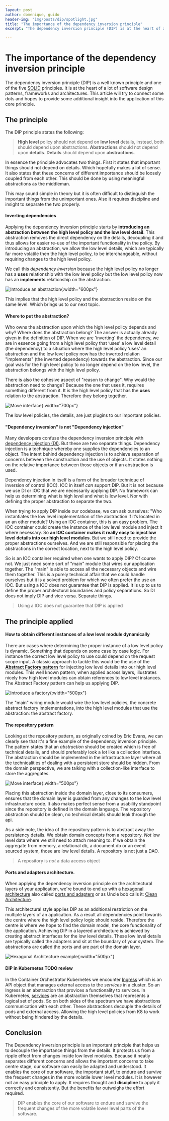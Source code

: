 ```yaml
---
layout: post
author: domenique, guido
header-img: "img/posts/dip/spotlight.jpg"
title: "The importance of the dependency inversion principle"
excerpt: "The dependency inversion principle (DIP) is at the heart of a lot of software design patterns, technologies and architectures. This article will try to connect those dots, and hopefully provide some additional insight into this important principle."

---
```


# The importance of the dependency inversion principle

The dependency inversion principle (DIP) is a well known principle and one of the five [SOLID](https://en.wikipedia.org/wiki/SOLID) principles. It is at the heart of a lot of software design patterns, frameworks and architectures. This article will try to connect some dots and hopes to provide some additional insight into the application of this core principle. 

## The principle

The DIP principle states the following:

> **High level** policy should not depend on **low level** details, instead, both should depend upon abstractions. **Abstractions** should not depend upon **details**. **Details** should depend upon **abstractions**.

In essence the principle advocates two things. First it states that important things should not depend on details. Which hopefully makes a lot of sense. It also states that these concerns of different importance should be loosely coupled from each other. This should be done by using meaningful abstractions as the middleman. 

This may sound simple in theory but it is often difficult to distinguish the important things from the unimportant ones. Also it requires discipline and insight to separate the two properly. 

#### Inverting dependencies
Applying the dependency inversion principle starts by **introducing an abstraction between the high level policy and the low level detail**. This abstraction removes the direct dependency on the details, decoupling it and thus allows for easier re-use of the important functionality in the policy. By introducing an abstraction, we allow the low level details, which are typically far more volatile then the high level policy, to be interchangeable, without requiring changes to the high level policy. 

We call this *dependency inversion* because the high level policy no longer has a **uses** relationship with the low level policy but the low level policy now has an **implements** relationship on the abstraction. 

![Introduce an abstraction](/img/posts/dip/introduceInterface.png){:width="600px"}

This implies that the high level policy and the abstraction reside on the same level. Which brings us to our next topic.

#### Where to put the abstraction?
Who owns the abstraction upon which the high level policy depends and why? Where does the abstraction belong? The answer is actually already given in the definition of DIP. When we are 'inverting' the dependency, we are in essence going from a high level policy that ‘uses’ a low level detail (the dependency) to a situation where the high level policy ‘uses’ an abstraction and the low level policy now has the inverted relation "implements" (the inverted dependency) towards the abstraction. Since our goal was for the high level policy to no longer depend on the low level, the abstraction belongs with the high level policy. 

There is also the cohesive aspect of "reason to change". Why would the abstraction need to change? Because the one that uses it, requires something different from it. It is the high level policy that has the **uses** relation to the abstraction. Therefore they belong together.

![Move interface](/img/posts/dip/moveInterface.png){:width="700px"}

The low level policies, the details, are just plugins to our important policies.

#### "Dependency inversion" is not "Dependency injection"

Many developers confuse the dependency inversion principle with [dependency injection (DI)](https://en.wikipedia.org/wiki/Dependency_injection). But these are two separate things. Dependency injection is a technique whereby one supplies the dependencies to an object. The intent behind dependency injection is to achieve separation of concerns between the construction and the use of objects. It states nothing on the relative importance between those objects or if an abstraction is used.

Dependency injection in itself is a form of the broader technique of inversion of control (IOC). IOC in itself *can* support DIP. But it is not because we use DI or IOC that we are necessarily applying DIP. No framework can help us determining what is high level and what is low level. Nor with defining the proper abstraction to separate the two.

When trying to apply DIP inside our codebase, we can ask ourselves: "Who instantiates the low level implementation of the abstraction if it’s located in an an other module? Using an IOC container, this is an easy problem. The IOC container could create the instance of the low level module and inject it where necessary. So **an IOC container makes it really easy to inject low level details into our high level modules**. But we still need to provide the proper abstractions ourselves. And we are still responsible for  placing the abstractions in the correct location, next to the high level policy.

So is an IOC container required when one wants to apply DIP? Of course not. We just need some sort of "main" module that wires our application together. The "main" is able to access all the necessary objects and wire them together. This is a purely technical affair that we could handle ourselves but it is a solved problem for which we often prefer the use an IOC.  But using a IOC does not guarantee that DIP is applied. It is up to us to define the proper architectural boundaries and policy separations. So DI does not imply DIP and vice versa. Separate things.

> Using a IOC does not guarantee that DIP is applied 

## The principle applied

#### How to obtain different instances of a low level module dynamically

There are cases where determining the proper instance of a low level policy is dynamic. Something that depends on some case by case logic. For instance the correct low level policy to use could depend on the request scope input.  A classic approach to tackle this would be the use of the **[Abstract Factory pattern](https://refactoring.guru/design-patterns/abstract-factory)** for injecting low level details into our high level modules. This well known pattern, when applied across layers, illustrates nicely how high level modules can obtain references to low level instances. The Abstract Factory pattern can help us applying DIP.

![Introduce a factory](/img/posts/dip/withFactory.png){:width="500px"}

The "main" wiring module would wire the low level policies, the concrete abstract factory implementations, into the high level modules that use the abstraction: the abstract factory.

#### The repository pattern
Looking at the repository pattern, as originally coined by Eric Evans, we can clearly see that it's a fine example of the dependency inversion principle. The pattern states that an *abstraction* should be created which is free of technical details, and should preferably look a lot like a collection interface. The abstraction should be implemented in the infrastructure layer where all the technicalities of dealing with a persistent store should be hidden. From the domain perspective, we are talking with a collection-like interface to store the aggregates.

![Move interface](/img/posts/dip/repoPattern.png){:width="500px"}

Placing this abstraction inside the domain layer, close to its consumers, ensures that the domain layer is guarded from any changes to the low level infrastructure code. It also makes perfect sense from a usability standpoint since the repository is defined in the domain language. The repository abstraction should be clean, no technical details should leak through the api. 

As a side note, the idea of the repository pattern is to abstract away the persistency details. We obtain domain concepts from a repository. *Not* low level data where we still need to attach meaning to. If we obtain the aggregate from memory, a relational db, a document db or an event sourced system, those are low level details. A repository is not just a DAO.

 >A repository is *not* a data access object

#### Ports and adapters architecture.
When applying the dependency inversion principle on the architectural layers of your application, we're bound to end up with a [hexagonal architecture](http://wiki.c2.com/?HexagonalArchitecture) also called [ports and adapters](https://herbertograca.com/2017/09/14/ports-adapters-architecture/ ) or as Uncle bob calls it: [Clean Architecture](https://blog.cleancoder.com/uncle-bob/2012/08/13/the-clean-architecture.html).

This architectural style applies DIP as an additional restriction on the multiple layers of an application. As a result all dependencies point towards the centre where the high level policy logic should reside. Therefore the centre is where we hope to find the domain model, the core functionality of the application. Achieving DIP in a layered architecture is achieved by creating abstract interfaces for the low level details. These low level details are typically called the adapters and sit at the boundary of your system. The abstractions are called the ports and are part of the domain layer.

![Hexagonal Architecture example](/img/posts/dip/hexagonal-architecture.png){:width="500px"}

#### DIP in Kubernetes TODO review

In the Container Orchestrator Kubernetes we encounter [Ingress](https://kubernetes.io/docs/concepts/services-networking/ingress/) which is an API object that manages external access to the *services* in a cluster. So an Ingress is an abstraction that provices a functionality to services. In Kubernetes, [services](https://kubernetes.io/docs/concepts/services-networking/service/) are an abstraction themselves that represents a logical set of pods. So on both sides of the spectrum we have abstractions communication with each other. These abstractions decouple the details of pods and external access. Allowing the high level policies from K8 to work without being hindered by the details.

## Conclusion
The Dependency inversion principle is an important principle that helps us to decouple the importance things from the details. It protects us from a ripple effect from changes inside low level modules. Because it neatly separates different concerns and allows the important concerns to take centre stage, our software can easily be adapted and understood. It enables the core of our software, the important stuff, to endure and survive the frequent changes in the more volatile lower level modules. It is however not an easy principle to apply. It requires thought and **discipline** to apply it correctly and consistently. But the benefits far outweighs the effort required.

>  DIP enables the core of our software to endure and survive the frequent changes of the more volatile lower level parts of the software. 